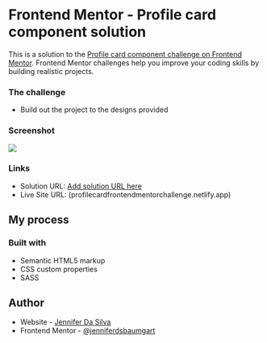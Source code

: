 # Frontend Mentor - Profile card component solution

This is a solution to the [Profile card component challenge on Frontend Mentor](https://www.frontendmentor.io/challenges/profile-card-component-cfArpWshJ). Frontend Mentor challenges help you improve your coding skills by building realistic projects. 

### The challenge

- Build out the project to the designs provided

### Screenshot

![](/images/Screenshot%202023-03-26%20at%2017.25.44.png)

### Links

- Solution URL: [Add solution URL here](https://your-solution-url.com)
- Live Site URL: (profilecardfrontendmentorchallenge.netlify.app)

## My process

### Built with

- Semantic HTML5 markup
- CSS custom properties
- SASS

## Author

- Website - [Jennifer Da Silva](https://jenniferds.netlify.app/english.html)
- Frontend Mentor - [@jenniferdsbaumgart](https://www.frontendmentor.io/profile/jenniferdsbaumgart)
